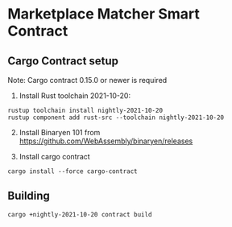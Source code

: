 # Marketplace Matcher Smart Contract

## Cargo Contract setup

Note: Cargo contract 0.15.0 or newer is required

1. Install Rust toolchain 2021-10-20:

```
rustup toolchain install nightly-2021-10-20
rustup component add rust-src --toolchain nightly-2021-10-20
```

2. Install Binaryen 101 from https://github.com/WebAssembly/binaryen/releases

3. Install cargo contract

```
cargo install --force cargo-contract
```

## Building

```
cargo +nightly-2021-10-20 contract build
```
